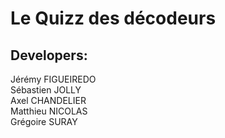 # Le Quizz des décodeurs

## Developers:

Jérémy FIGUEIREDO  
Sébastien JOLLY  
Axel CHANDELIER  
Matthieu NICOLAS  
Grégoire SURAY
